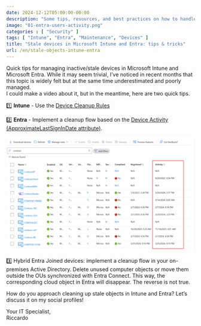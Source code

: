 ```yaml
---
date: 2024-12-12T05:00:00-00:00
description: "Some tips, resources, and best practices on how to handle stale devices in Microsoft Intune and Entra."
image: "01-entra-users-activity.png"
categories : [ "Security" ]
tags: [ "Intune", "Entra", "Maintenance", "Devices" ]
title: "Stale devices in Microsoft Intune and Entra: tips & tricks"
url: /en/stale-objects-intune-entra
---
```

Quick tips for managing inactive/stale devices in Microsoft Intune and Microsoft Entra. While it may seem trivial, I’ve noticed in recent months that this topic is widely felt but at the same time underestimated and poorly managed.  
I could make a video about it, but in the meantime, here are two quick tips.

1️⃣ **Intune** - Use the [Device Cleanup Rules](https://learn.microsoft.com/en-us/mem/intune/remote-actions/devices-wipe#automatically-delete-devices-with-cleanup-rules)

2️⃣ **Entra** - Implement a cleanup flow based on the [Device Activity (ApproximateLastSignInDate attribute)](https://learn.microsoft.com/en-us/entra/identity/devices/manage-stale-devices).

[![Detail of user last activity in Microsoft Entra](01-entra-users-activity.png)](01-entra-users-activity.png)

3️⃣ Hybrid Entra Joined devices: implement a cleanup flow in your on-premises Active Directory. Delete unused computer objects or move them outside the OUs synchronized with Entra Connect. This way, the corresponding cloud object in Entra will disappear. The reverse is not true.

How do you approach cleaning up stale objects in Intune and Entra? Let’s discuss it on my social profiles!

Your IT Specialist,  
Riccardo
